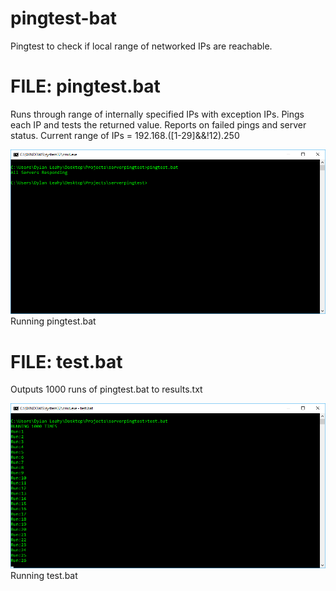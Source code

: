 # pingtest-bat
Pingtest to check if local range of networked IPs are reachable.

# FILE: pingtest.bat
  Runs through range of internally specified IPs with exception IPs.
  Pings each IP and tests the returned value.
  Reports on failed pings and server status.
  Current range of IPs = 192.168.([1-29]&&!12).250
  
  ![Alt text](pingtest.PNG?raw=true "Running pingtest.bat")Running pingtest.bat
  
# FILE: test.bat
  Outputs 1000 runs of pingtest.bat to results.txt
  
  ![Alt text](test.png?raw=true "Running test.bat")Running test.bat

